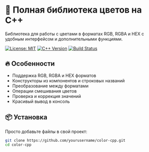 # 🌈 Полная библиотека цветов на C++

Библиотека для работы с цветами в форматах RGB, RGBA и HEX с удобным интерфейсом и дополнительными функциями.

[![License: MIT](https://img.shields.io/badge/License-MIT-yellow.svg)](https://opensource.org/licenses/MIT)
[![C++ Version](https://img.shields.io/badge/C++-11%2F17%2F20-blue.svg)](https://en.cppreference.com/)
[![Build Status](https://img.shields.io/github/actions/workflow/status/yourusername/color-cpp/build.yml?branch=main)](https://github.com/yourusername/color-cpp/actions)

## 🔥 Особенности

- Поддержка RGB, RGBA и HEX форматов
- Конструкторы из компонентов и строковых названий
- Преобразование между форматами
- Операции смешивания цветов
- Проверка и коррекция значений
- Красивый вывод в консоль

## 📦 Установка

Просто добавьте файлы в свой проект:

```bash
git clone https://github.com/yourusername/color-cpp.git
cd color-cpp
